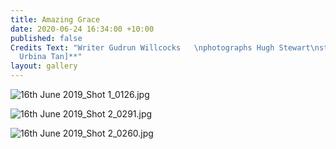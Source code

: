 ```yaml
---
title: Amazing Grace
date: 2020-06-24 16:34:00 +10:00
published: false
Credits Text: "Writer Gudrun Willcocks   \nphotographs Hugh Stewart\nstyling **[Miguel
  Urbina Tan]**"
layout: gallery
---
```


![16th June 2019_Shot 1_0126.jpg](/uploads/16th%20June%202019_Shot%201_0126.jpg)

![16th June 2019_Shot 2_0291.jpg](/uploads/16th%20June%202019_Shot%202_0291.jpg)

![16th June 2019_Shot 2_0260.jpg](/uploads/16th%20June%202019_Shot%202_0260.jpg)